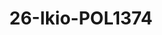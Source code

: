 ---
title: 26-Ikio-POL1374
image: /v1543919832/viterbo/26-Ikio-POL1374.JPG
brand: polignano
layout: vestito
---
